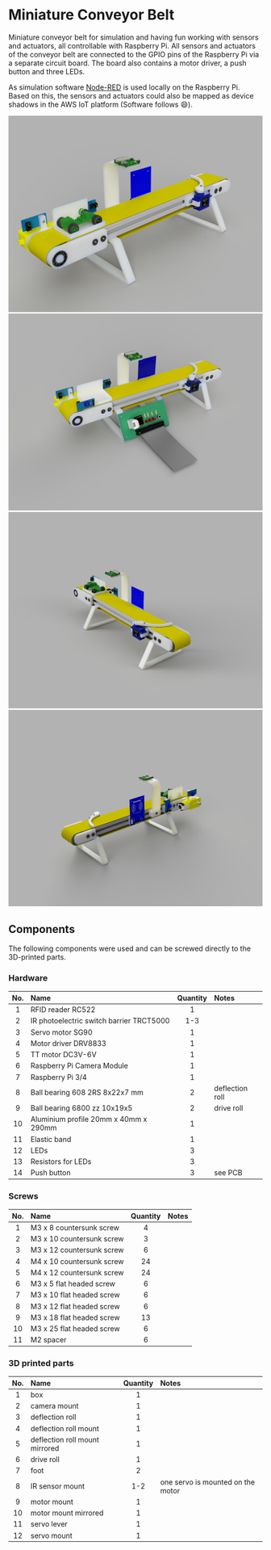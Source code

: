 # Miniature Conveyor Belt 

Miniature conveyor belt for simulation and having fun working with sensors and actuators, all controllable with Raspberry Pi. All sensors and actuators of the conveyor belt are connected to the GPIO pins of the Raspberry Pi via a separate circuit board. The board also contains a motor driver, a push button and three LEDs.

As simulation software [Node-RED](https://nodered.org/) is used locally on the Raspberry Pi. Based on this, the sensors and actuators could also be mapped as device shadows in the AWS IoT platform (Software follows :smile:).

![image of front side](./images/front_side_left.png "front side")
![image of front side with PCB](./images/front_side_left_pcb.png "front side with PCB")
![image of front side 2](./images/front_side_right.png "front side from other angle")
![image of back side](./images/back_side.png "back side")

## Components

The following components were used and can be screwed directly to the 3D-printed parts.

### Hardware

| No. | Name                                        | Quantity  | Notes             |
| :-: | :------------------------------------------ | :-------: | :---------------- |
| 1   | RFID reader RC522                           | 1         |                   |
| 2   | IR photoelectric switch barrier TRCT5000    | 1-3       |                   |
| 3   | Servo motor SG90                            | 1         |                   |
| 4   | Motor driver DRV8833                        | 1         |                   |
| 5   | TT motor DC3V-6V                            | 1         |                   |
| 6   | Raspberry Pi Camera Module                  | 1         |                   |
| 7   | Raspberry Pi 3/4                            | 1         |                   |
| 8   | Ball bearing 608 2RS 8x22x7 mm              | 2         | deflection roll   |
| 9   | Ball bearing 6800 zz 10x19x5                | 2         | drive roll        |
| 10  | Aluminium profile 20mm x 40mm x 290mm       | 1         |                   |
| 11  | Elastic band                                | 1         |                   |
| 12  | LEDs                                        | 3         |                   |
| 13  | Resistors for LEDs                          | 3         |                   |
| 14  | Push button                                 | 3         | see PCB           |

### Screws

| No. | Name                        | Quantity  | Notes             |
| :-: | :-------------------------- | :-------: | :---------------- |
| 1   | M3 x 8 countersunk screw    | 4         |                   |
| 2   | M3 x 10 countersunk screw   | 3         |                   |
| 3   | M3 x 12 countersunk screw   | 6         |                   |
| 4   | M4 x 10 countersunk screw   | 24        |                   |
| 5   | M4 x 12 countersunk screw   | 24        |                   |
| 6   | M3 x 5 flat headed screw    | 6         |                   |
| 7   | M3 x 10 flat headed screw   | 6         |                   |
| 8   | M3 x 12 flat headed screw   | 6         |                   |
| 9   | M3 x 18 flat headed screw   | 13        |                   |
| 10  | M3 x 25 flat headed screw   | 6         |                   |
| 11  | M2 spacer                   | 6         |                   |

### 3D printed parts

| No. | Name                            | Quantity  | Notes                             |
| :-: | :------------------------------ | :-------: | :-------------------------------- |
| 1   | box                             | 1         |                                   |
| 2   | camera mount                    | 1         |                                   |
| 3   | deflection roll                 | 1         |                                   |
| 4   | deflection roll mount           | 1         |                                   |
| 5   | deflection roll mount mirrored  | 1         |                                   |
| 6   | drive roll                      | 1         |                                   |
| 7   | foot                            | 2         |                                   |
| 8   | IR sensor mount                 | 1-2       | one servo is mounted on the motor |
| 9   | motor mount                     | 1         |                                   |
| 10  | motor mount mirrored            | 1         |                                   |
| 11  | servo lever                     | 1         |                                   |
| 12  | servo mount                     | 1         |                                   |
